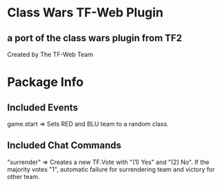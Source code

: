 # Class Wars TF-Web Plugin
## a port of the class wars plugin from TF2
Created by The TF-Web Team

# Package Info
## Included Events
game.start => Sets RED and BLU team to a random class.
## Included Chat Commands
"surrender" => Creates a new TF.Vote with "(1) Yes" and "(2) No". If the majority votes "1", automatic failure for surrendering team and victory for other team.